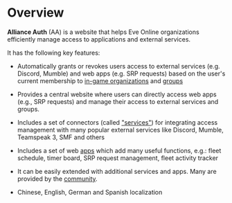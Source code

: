 # Overview

**Alliance Auth** (AA) is a website that helps Eve Online organizations efficiently manage access to applications and external services.

It has the following key features:

- Automatically grants or revokes users access to external services (e.g. Discord, Mumble) and web apps (e.g. SRP requests) based on the user's current membership to [in-game organizations](/features/core/states) and [groups](/features/core/groups)

- Provides a central website where users can directly access web apps (e.g., SRP requests) and manage their access to external services and groups.

- Includes a set of connectors (called ["services"](/features/services/index)) for integrating access management with many popular external services like Discord, Mumble, Teamspeak 3, SMF and others

- Includes a set of web [apps](/features/apps/index) which add many useful functions, e.g.: fleet schedule, timer board, SRP request management, fleet activity tracker

- It can be easily extended with additional services and apps. Many are provided by the [community](/features/community/index).

- Chinese, English, German and Spanish localization
